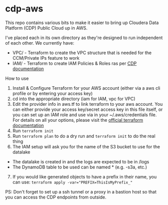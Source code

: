 # cdp-aws
 
This repo contains various bits to make it easier to bring up Cloudera Data Platform (CDP) Public Cloud up in AWS.

I've placed each in its own directory as they're designed to run independent of each other.  We currently have:
- VPC/ - Terraform to create the VPC structure that is needed for the CCM/Private IPs feature to work
- IAM/ - Terraform to create IAM Policies & Roles ras per [CDP documentation](https://docs.cloudera.com/management-console/cloud/environments/topics/mc-idbroker-minimum-setup.html)

How to use

1. Install & Configure Terraform for your AWS account (either via a aws cli profile or by entering your access key)
2. cd into the appropriate directory (iam for IAM, vpc for VPC)
3. Edit the provider info in aws.tf to link terraform to your aws account.  You can either provide your access key/secret access key in this file itself, or you can set up an IAM role and use via in your ~/.aws/credentials file.  For details on all your options, please visit the [official terraform documentation](https://www.terraform.io/docs/providers/aws/index.html)
4. Run `terraform init` 
5. Run `terraform plan` to do a dry run and `terraform init` to do the real thing
6. The IAM setup will ask you for the name of the S3 bucket to use for the datalake
 - The datalake is created in <bucketname> and the logs are expected to be in <bucketname>/logs
 - The DynamoDB table to be used can be named <bucketname>* (e.g. <bucketname>-s3a, <bucketname> etc.)
7. If you would like generated objects to have a prefix in their name, you can use:
   `terraform apply -var="PREFIX=ThisIsMyPrefix_"`
   
 PS: Don't forget to set up a ssh tunnel or a proxy in a bastion host so that you can access the CDP endpoints from outside.
